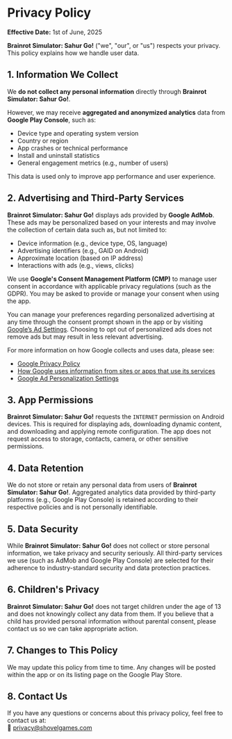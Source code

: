 # Privacy Policy

**Effective Date:** 1st of June, 2025

**Brainrot Simulator: Sahur Go!** ("we", "our", or "us") respects your privacy. This policy explains how we handle user data.

## 1. Information We Collect

We **do not collect any personal information** directly through **Brainrot Simulator: Sahur Go!**.

However, we may receive **aggregated and anonymized analytics** data from **Google Play Console**, such as:

- Device type and operating system version  
- Country or region  
- App crashes or technical performance  
- Install and uninstall statistics  
- General engagement metrics (e.g., number of users)

This data is used only to improve app performance and user experience.

## 2. Advertising and Third-Party Services

**Brainrot Simulator: Sahur Go!** displays ads provided by **Google AdMob**. These ads may be personalized based on your interests and may involve the collection of certain data such as, but not limited to:

- Device information (e.g., device type, OS, language)  
- Advertising identifiers (e.g., GAID on Android)  
- Approximate location (based on IP address)  
- Interactions with ads (e.g., views, clicks)

We use **Google's Consent Management Platform (CMP)** to manage user consent in accordance with applicable privacy regulations (such as the GDPR). You may be asked to provide or manage your consent when using the app.

You can manage your preferences regarding personalized advertising at any time through the consent prompt shown in the app or by visiting [Google’s Ad Settings](https://adssettings.google.com). Choosing to opt out of personalized ads does not remove ads but may result in less relevant advertising.

For more information on how Google collects and uses data, please see:

- [Google Privacy Policy](https://policies.google.com/privacy)  
- [How Google uses information from sites or apps that use its services](https://policies.google.com/technologies/partner-sites)  
- [Google Ad Personalization Settings](https://adssettings.google.com)

## 3. App Permissions

**Brainrot Simulator: Sahur Go!** requests the `INTERNET` permission on Android devices. This is required for displaying ads, downloading dynamic content, and downloading and applying remote configuration. The app does not request access to storage, contacts, camera, or other sensitive permissions.

## 4. Data Retention

We do not store or retain any personal data from users of **Brainrot Simulator: Sahur Go!**. Aggregated analytics data provided by third-party platforms (e.g., Google Play Console) is retained according to their respective policies and is not personally identifiable.

## 5. Data Security

While **Brainrot Simulator: Sahur Go!** does not collect or store personal information, we take privacy and security seriously. All third-party services we use (such as AdMob and Google Play Console) are selected for their adherence to industry-standard security and data protection practices.

## 6. Children's Privacy

**Brainrot Simulator: Sahur Go!** does not target children under the age of 13 and does not knowingly collect any data from them. If you believe that a child has provided personal information without parental consent, please contact us so we can take appropriate action.

## 7. Changes to This Policy

We may update this policy from time to time. Any changes will be posted within the app or on its listing page on the Google Play Store.

## 8. Contact Us

If you have any questions or concerns about this privacy policy, feel free to contact us at:  
📧 [privacy@shovelgames.com](mailto:privacy@shovelgames.com)
